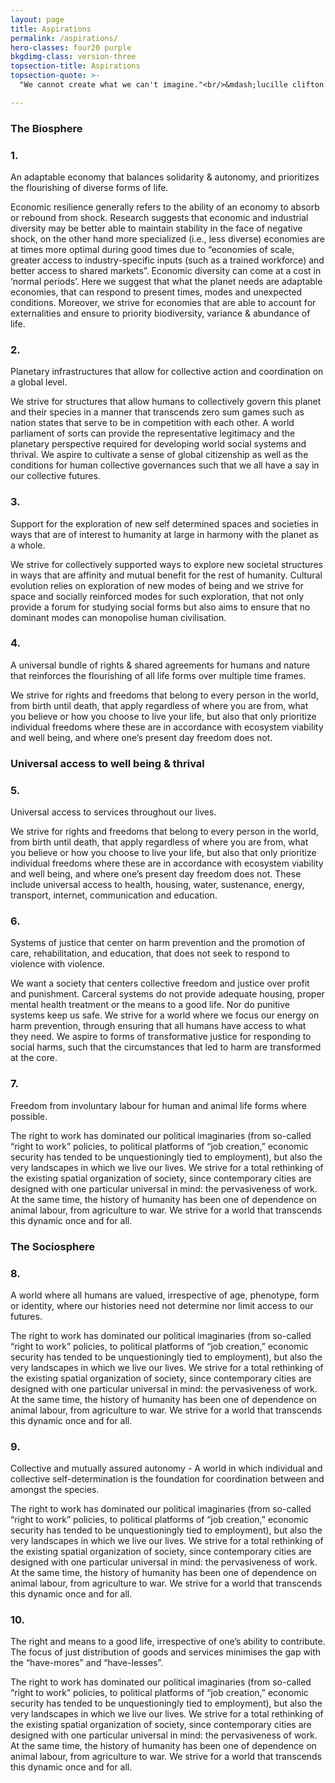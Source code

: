 ```yaml
---
layout: page
title: Aspirations
permalink: /aspirations/
hero-classes: four20 purple
bkgdimg-class: version-three
topsection-title: Aspirations
topsection-quote: >-
  "We cannot create what we can't imagine."<br/>&mdash;lucille clifton

---
```

<section class="aspirations">
  <div class="aspirations-theme inner violetbkgd">
    <h3>The Biosphere</h3>
    <div class="aspiration">
      <div class="aspiration-main"><h3 class="aspiration-number shadow-purp">1.</h3><span class="aspiration-text">An adaptable economy that balances solidarity & autonomy, and prioritizes the flourishing of diverse forms of life.</span><span class="toggle-aspiration-detail closed"></span></div>
      <p class="aspiration-detail">Economic resilience generally refers to the ability of an economy to absorb or rebound from shock. Research suggests that economic and industrial diversity may be better able to maintain stability in the face of negative shock, on the other hand more specialized (i.e., less diverse) economies are at times more optimal during good times due to “economies of scale, greater access to industry-specific inputs (such as a trained workforce) and better access to shared markets”. Economic diversity can come at a cost in ‘normal periods’. Here we suggest that what the planet needs are adaptable economies, that can respond to present times, modes and unexpected conditions. Moreover, we strive for economies that are able to account for externalities and ensure to priority biodiversity, variance & abundance of life.</p>
    </div>
    <div class="aspiration">
      <div class="aspiration-main"><h3 class="aspiration-number shadow-purp">2.</h3><span class="aspiration-text">Planetary infrastructures that allow for collective action and coordination on a global level.</span><span class="toggle-aspiration-detail closed"></span></div>
      <p class="aspiration-detail">We strive for structures that allow humans to collectively govern this planet and their species in a manner that transcends zero sum games such as nation states that serve to be in competition with each other.  A world parliament of sorts can provide the representative legitimacy and the planetary perspective required for developing world social systems and thrival. We aspire to cultivate a sense of global citizenship as well as the conditions for human collective governances such that we all have a say in our collective futures.</p>
    </div>
    <div class="aspiration">
      <div class="aspiration-main"><h3 class="aspiration-number shadow-purp">3.</h3><span class="aspiration-text">Support for the exploration of new self determined spaces and societies in ways that are of interest to humanity at large in harmony with the planet as a whole.</span><span class="toggle-aspiration-detail closed"></span></div>
      <p class="aspiration-detail">We strive for collectively supported ways to explore new societal structures in ways that are affinity and mutual benefit for the rest of humanity. Cultural evolution relies on exploration of new modes of being and we strive for space and socially reinforced modes for such exploration, that not only provide a forum for studying social forms but also aims to ensure that no dominant modes can monopolise human civilisation.</p>
    </div>
    <div class="aspiration">
      <div class="aspiration-main"><h3 class="aspiration-number shadow-purp">4.</h3><span class="aspiration-text">A universal bundle of rights & shared agreements for humans and nature that reinforces the flourishing of all life forms over multiple time frames.</span><span class="toggle-aspiration-detail closed"></span></div>
      <p class="aspiration-detail">We strive for rights and freedoms that belong to every person in the world, from birth until death, that apply regardless of where you are from, what you believe or how you choose to live your life, but also that only prioritize individual freedoms where these are in accordance with ecosystem viability and well being, and where one’s present day freedom does not.</p>
    </div>
  </div>
  <div class="aspirations-theme inner cosmicbkgd">
    <h3>Universal access to well being &amp; thrival</h3>
    <div class="aspiration">
      <div class="aspiration-main"><h3 class="aspiration-number shadow-purp">5.</h3><span class="aspiration-text">Universal access to services throughout our lives.</span><span class="toggle-aspiration-detail closed"></span></div>
      <p class="aspiration-detail">We strive for rights and freedoms that belong to every person in the world, from birth until death, that apply regardless of where you are from, what you believe or how you choose to live your life, but also that only prioritize individual freedoms where these are in accordance with ecosystem viability and well being, and where one’s present day freedom does not. These include universal access to health, housing, water, sustenance, energy, transport, internet, communication and education.</p>
    </div>
    <div class="aspiration">
      <div class="aspiration-main"><h3 class="aspiration-number shadow-purp">6.</h3><span class="aspiration-text">Systems of justice that center on harm prevention and the promotion of care, rehabilitation, and education, that does not seek to respond to violence with violence.</span><span class="toggle-aspiration-detail closed"></span></div>
      <p class="aspiration-detail">We want a society that centers collective freedom and justice over profit and punishment. Carceral systems  do not provide adequate housing, proper mental health treatment or the means to a good life. Nor do punitive systems keep us safe. We strive for a world where we focus our energy on harm prevention, through ensuring that all humans have access to what they need. We aspire to forms of transformative justice for responding to social harms, such that the circumstances that led to harm are transformed at the core.</p>
    </div>
    <div class="aspiration">
      <div class="aspiration-main"><h3 class="aspiration-number shadow-purp">7.</h3><span class="aspiration-text">Freedom from involuntary labour for human and animal life forms where possible.</span><span class="toggle-aspiration-detail closed"></span></div>
      <p class="aspiration-detail">The right to work has dominated our political imaginaries (from so-called “right to work” policies, to political platforms of “job creation,” economic security has tended to be unquestioningly tied to employment), but also the very landscapes in which we live our lives. We strive for a total rethinking of the existing spatial organization of society, since contemporary cities are designed with one particular universal in mind: the pervasiveness of work. At the same time, the history of humanity has been one of dependence on animal labour, from agriculture to war. We strive for a world that transcends this dynamic once and for all.</p>
    </div>
  </div>

  <div class="aspirations-theme inner merlinbkgd">
    <h3>The Sociosphere</h3>
    <div class="aspiration">
      <div class="aspiration-main"><h3 class="aspiration-number shadow-purp">8.</h3><span class="aspiration-text">A world where all humans are valued, irrespective of age, phenotype, form or identity, where our histories need not determine nor limit access to our futures.</span><span class="toggle-aspiration-detail closed"></span></div>
      <p class="aspiration-detail">The right to work has dominated our political imaginaries (from so-called “right to work” policies, to political platforms of “job creation,” economic security has tended to be unquestioningly tied to employment), but also the very landscapes in which we live our lives. We strive for a total rethinking of the existing spatial organization of society, since contemporary cities are designed with one particular universal in mind: the pervasiveness of work. At the same time, the history of humanity has been one of dependence on animal labour, from agriculture to war. We strive for a world that transcends this dynamic once and for all.</p>
    </div>
    <div class="aspiration">
      <div class="aspiration-main"><h3 class="aspiration-number shadow-purp">9.</h3><span class="aspiration-text">Collective and mutually assured autonomy -  A world in which individual and collective self-determination is the foundation for coordination between and amongst the species.</span><span class="toggle-aspiration-detail closed"></span></div>
      <p class="aspiration-detail">The right to work has dominated our political imaginaries (from so-called “right to work” policies, to political platforms of “job creation,” economic security has tended to be unquestioningly tied to employment), but also the very landscapes in which we live our lives. We strive for a total rethinking of the existing spatial organization of society, since contemporary cities are designed with one particular universal in mind: the pervasiveness of work. At the same time, the history of humanity has been one of dependence on animal labour, from agriculture to war. We strive for a world that transcends this dynamic once and for all.</p>
    </div>
    <div class="aspiration">
      <div class="aspiration-main"><h3 class="aspiration-number shadow-purp">10.</h3><span class="aspiration-text">The right and means to a good life, irrespective of one’s ability to contribute.  The focus of just distribution of goods and services minimises the gap with the “have-mores” and “have-lesses”.</span><span class="toggle-aspiration-detail closed"></span></div>
      <p class="aspiration-detail">The right to work has dominated our political imaginaries (from so-called “right to work” policies, to political platforms of “job creation,” economic security has tended to be unquestioningly tied to employment), but also the very landscapes in which we live our lives. We strive for a total rethinking of the existing spatial organization of society, since contemporary cities are designed with one particular universal in mind: the pervasiveness of work. At the same time, the history of humanity has been one of dependence on animal labour, from agriculture to war. We strive for a world that transcends this dynamic once and for all.</p>
    </div>
  </div>
</section>